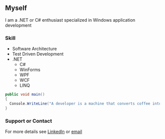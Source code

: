 ## Myself

I am a .NET or C# enthusiast specialized in Windows application development

### Skill

* Software Architecture
* Test Driven Development
* .NET
  * C#
  * WinForms
  * WPF
  * WCF
  * LINQ

```C#
public void main()
{
  Console.WriteLine("A developer is a machine that converts coffee into code.");
}
```
### Support or Contact
For more details see [LinkedIn](https://in.linkedin.com/in/rijukk) or [email](rijukk@gmail.com)
